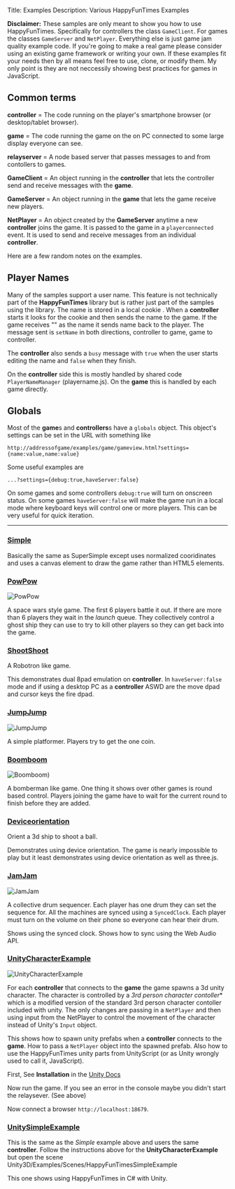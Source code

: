Title: Examples
Description: Various HappyFunTimes Examples

**Disclaimer:** These samples are only meant to show you how to use HappyFunTimes. Specifically
for controllers the class `GameClient`. For games the classes `GameServer` and `NetPlayer`.
Everything else is just game jam quality example code. If you're going to make a real game
please consider using an existing game framework or writing your own. If these examples fit
your needs then by all means feel free to use, clone, or modify them. My only point is they
are not neccessily showing best practices for games in JavaScript.

## Common terms

**controller** = The code running on the player's smartphone browser (or desktop/tablet browser).

**game** = The code running the game on the on PC connected to some large display everyone can see.

**relayserver** = A node based server that passes messages to and from contollers to games.

**GameClient** = An object running in the **controller** that lets the controller send and
receive messages with the **game**.

**GameServer** = An object running in the **game** that lets the game receive new players.

**NetPlayer** = An object created by the **GameServer** anytime a new **controller** joins the game.
It is passed to the game in a `playerconnected` event. It is used to send and receive messages from
an individual **controller**.

Here are a few random notes on the examples.

## Player Names

Many of the samples support a user name. This feature is not technically part of the
**HappyFunTimes** library but is rather just part of the samples using the library.
The name is stored in a local cookie .
When a **controller** starts it looks for the cookie and then sends the name to the game.
If the game receives "" as the name it sends name back to the player. The message
sent is `setName` in both directions, controller to game, game to controller.

The **controller** also sends a `busy` message with `true` when the user starts editing the name
and `false` when they finish.

On the **controller** side this is mostly handled by shared code `PlayerNameManager` (playername.js).
On the **game** this is handled by each game directly.

## Globals

Most of the **game**s and **controllers**s have a `globals` object. This object's settings can be set
in the URL with something like

    http://addressofgame/examples/game/gameview.html?settings={name:value,name:value}

Some useful examples are

    ...?settings={debug:true,haveServer:false}

On some games and some controllers `debug:true` will turn on onscreen status. On some games
`haveServer:false` will make the game run in a local mode where keyboard keys will control one or
more players.
This can be very useful for quick iteration.

---

### [Simple](http://github.com/greggman/hft-simple)

Basically the same as SuperSimple except uses normalized cooridinates and uses a canvas element to draw
the game rather than HTML5 elements.


### [PowPow](http://github.com/greggman/hft-powpow)

![PowPow](../images/scene-01-powpow.jpg)

A space wars style game. The first 6 players battle it out. If there are more than 6 players they wait
in the *launch* queue. They collectively control a ghost ship they can use to try to kill other players
so they can get back into the game.


### [ShootShoot](http://github.com/greggman/hft-shootshoot)

A Robotron like game.

This demonstrates dual 8pad emulation on **controller**. In `haveServer:false` mode and if using
a desktop PC as a **controller** ASWD are the move dpad and cursor keys the fire dpad.


### [JumpJump]((http://github.com/greggman/hft-jumpjump))

![JumpJump](../images/scene-00-jumpjump.jpg)

A simple platformer. Players try to get the one coin.


### [Boomboom](http://github.com/greggman/hft-boomboom)

![Boomboom](../image/scene-04-boomboom.jpg))

A bomberman like game. One thing it shows over other games is round based control. Players
joining the game have to wait for the current round to finish before they are added.


### [Deviceorientation](http://github.com/greggman/hft-deviceorientation)

Orient a 3d ship to shoot a ball.

Demonstrates using device orientation. The game is nearly impossible to play but it least
demonstrates using device orientation as well as three.js.


### [JamJam](http://github.com/greggman/hft-jamjam)

![JamJam](../images/scene-02-jamjam.jpg)

A collective drum sequencer. Each player has one drum they can set the sequence for.
All the machines are synced using a `SyncedClock`. Each player must turn on the volume
on their phone so everyone can hear their drum.

Shows using the synced clock. Shows how to sync using the Web Audio API.


### [UnityCharacterExample](http://github.com/greggman/hft-unitycharacterexample)

![UnityCharacterExample](../images/scene-03-unity.jpg)

For each **controller** that connects to the **game** the game spawns a 3d unity character.
The character is controlled by a *3rd person character contoller** which is a modified
version of the standard 3rd person character contoller included with unity. The only changes
are passing in a `NetPlayer` and then using input from the NetPlayer to control the movement
of the character instead of Unity's `Input` object.

This shows how to spawn unity prefabs when a **controller** connects to the **game**.
How to pass a `NetPlayer` object into the spawned prefab. Also how to use the HappyFunTimes
unity parts from UnityScript (or as Unity wrongly used to call it, JavaScript).

First, See **Installation** in the [Unity Docs](unitydocs.md)

Now run the game. If you see an error in the console maybe you didn't start the
relaysever. (See above)

Now connect a browser `http://localhost:18679`.


### [UnitySimpleExample](http://github.com/greggman/hft-unitysimpleexample)

This is the same as the *Simple* example above and users the same **controller**. Follow the
instructions above for the **UnityCharacterExample** but open the scene
Unity3D/Examples/Scenes/HappyFunTimesSimpleExample

This one shows using HappyFunTimes in C# with Unity.
